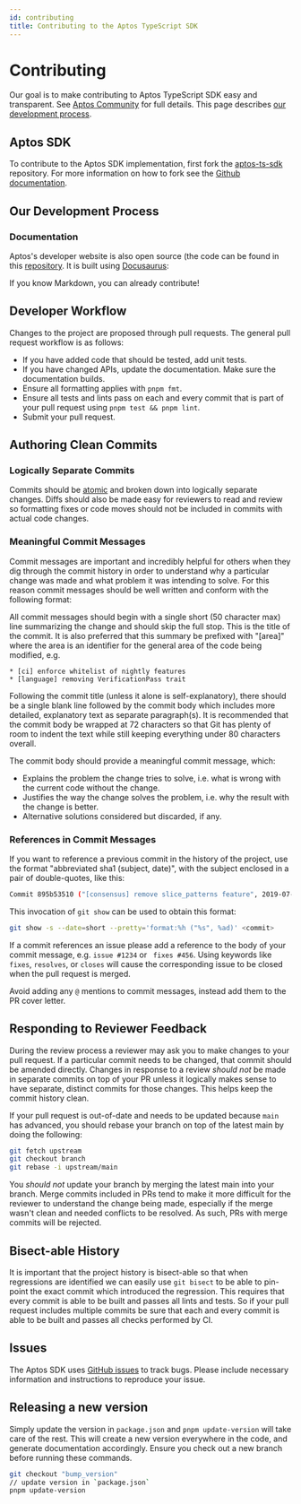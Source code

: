 ```yaml
---
id: contributing
title: Contributing to the Aptos TypeScript SDK
---
```


# Contributing

Our goal is to make contributing to Aptos TypeScript SDK easy and transparent. See [Aptos Community](https://aptos.dev/community) 
for full details. This page describes [our development process](#our-development-process).

## Aptos SDK

To contribute to the Aptos SDK implementation, first fork the [aptos-ts-sdk](https://github.com/aptos-labs/aptos-ts-sdk) 
repository.  For more information on how to fork see the [Github documentation](https://docs.github.com/en/get-started/quickstart/fork-a-repo).

## Our Development Process
### Documentation

Aptos's developer website is also open source (the code can be found in this 
[repository](https://github.com/aptos-labs/aptos-core/tree/main/developers-docs-site/).  It is built using 
[Docusaurus](https://docusaurus.io/):

If you know Markdown, you can already contribute!

## Developer Workflow

Changes to the project are proposed through pull requests. The general pull request workflow is as follows:

* If you have added code that should be tested, add unit tests.
* If you have changed APIs, update the documentation. Make sure the documentation builds.
* Ensure all formatting applies with `pnpm fmt`.
* Ensure all tests and lints pass on each and every commit that is part of your pull request using `pnpm test && pnpm lint`.
* Submit your pull request.

## Authoring Clean Commits

### Logically Separate Commits

Commits should be [atomic](https://en.wikipedia.org/wiki/Atomic_commit#Atomic_commit_convention) and broken down into 
logically separate changes. Diffs should also be made easy for reviewers to read and review so formatting fixes or code 
moves should not be included in commits with actual code changes.

### Meaningful Commit Messages

Commit messages are important and incredibly helpful for others when they dig through the commit history in order to 
understand why a particular change was made and what problem it was intending to solve. For this reason commit messages 
should be well written and conform with the following format:

All commit messages should begin with a single short (50 character max) line summarizing the change and should skip the 
full stop. This is the title of the commit. It is also preferred that this summary be prefixed with "[area]" where the 
area is an identifier for the general area of the code being modified, e.g.

```
* [ci] enforce whitelist of nightly features
* [language] removing VerificationPass trait
```


Following the commit title (unless it alone is self-explanatory), there should be a single blank line followed by the 
commit body which includes more detailed, explanatory text as separate paragraph(s). It is recommended that the commit 
body be wrapped at 72 characters so that Git has plenty of room to indent the text while still keeping everything under 
80 characters overall.

The commit body should provide a meaningful commit message, which:
* Explains the problem the change tries to solve, i.e. what is wrong with the current code without the change.
* Justifies the way the change solves the problem, i.e. why the result with the change is better.
* Alternative solutions considered but discarded, if any.

### References in Commit Messages

If you want to reference a previous commit in the history of the project, use the format "abbreviated sha1 (subject, 
date)", with the subject enclosed in a pair of double-quotes, like this:

```bash
Commit 895b53510 ("[consensus] remove slice_patterns feature", 2019-07-18) noticed that ...
```

This invocation of `git show` can be used to obtain this format:

```bash
git show -s --date=short --pretty='format:%h ("%s", %ad)' <commit>
```

If a commit references an issue please add a reference to the body of your commit message, e.g. `issue #1234` or `
fixes #456`. Using keywords like `fixes`, `resolves`, or `closes` will cause the corresponding issue to be closed when 
the pull request is merged.

Avoid adding any `@` mentions to commit messages, instead add them to the PR cover letter.

## Responding to Reviewer Feedback

During the review process a reviewer may ask you to make changes to your pull request. If a particular commit needs to 
be changed, that commit should be amended directly. Changes in response to a review *should not* be made in separate 
commits on top of your PR unless it logically makes sense to have separate, distinct commits for those changes. This 
helps keep the commit history clean.

If your pull request is out-of-date and needs to be updated because `main` has advanced, you should rebase your branch 
on top of the latest main by doing the following:

```bash
git fetch upstream
git checkout branch
git rebase -i upstream/main
```

You *should not* update your branch by merging the latest main into your branch. Merge commits included in PRs tend to 
make it more difficult for the reviewer to understand the change being made, especially if the merge wasn't clean and 
needed conflicts to be resolved. As such, PRs with merge commits will be rejected.

## Bisect-able History

It is important that the project history is bisect-able so that when regressions are identified we can easily use 
`git bisect` to be able to pin-point the exact commit which introduced the regression. This requires that every commit 
is able to be built and passes all lints and tests. So if your pull request includes multiple commits be sure that each 
and every commit is able to be built and passes all checks performed by CI.

## Issues

The Aptos SDK uses [GitHub issues](https://github.com/aptos-labs/aptos-ts-sdk/issues) to track bugs. Please include 
necessary information and instructions to reproduce your issue.

## Releasing a new version

Simply update the version in `package.json` and `pnpm update-version` will take care of the rest. This will create a new
version everywhere in the code, and generate documentation accordingly.  Ensure you check out a new branch before running
these commands.

```bash
git checkout "bump_version"
// update version in `package.json`
pnpm update-version
```
